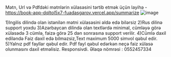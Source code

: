 Mətn, Url və Pdfdəki mətnlərin xülasəsini tərtib etmək üçün layihə  - https://book-app-dqltol5x7-fuadasgarov.vercel.app/summarize
![image](https://user-images.githubusercontent.com/56359250/150668212-243f0e37-ddbf-45c3-b8a7-294838282ecf.png)

1)Ingilis dilində olan istənilən mətni xülasəsini əldə edə bilərsiz
2)Rus dilinə support yoxdu
3)Azərbaycan dilində olan textlərdə minimal, cümləyə görə xülasədə 3 cümlə, faizə görə 25 dən sonrasına support verilir.
4)Cümlə daxil ediləndə Faiz daxil edə bilməzsiz,Text maximum 5000 simvol qəbul edir.
5)Yalnız pdf fayllar qəbul edir. Pdf fayl qəbul edərkən neçə faiz xülasə olunmasını daxil etməlisiz. Responsivdi.
Əlaqə nömrəsi : 0552457334
